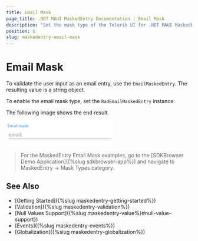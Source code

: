 ```yaml
---
title: Email Mask
page_title: .NET MAUI MaskedEntry Documentation | Email Mask
description: "Set the mask type of the Telerik UI for .NET MAUI MaskedEntry to validate the expected user input format such as email."
position: 6
slug: maskedentry-email-mask
---
```



# Email Mask

To validate the user input as an email entry, use the `EmailMaskedEntry`. The resulting value is a string object.

To enable the email mask type, set the `RadEmailMaskedEntry` instance:

<snippet id='emailmaskedentry-xaml' />

The following image shows the end result.

![RadEmailMaskedEntry](../images/maskedentry_email.png)

> For the MaskedEntry Email Mask examples, go to the [SDKBrowser Demo Application]({%slug sdkbrowser-app%}) and navigate to MaskedEntry -> Mask Types category.

## See Also

- [Getting Started]({%slug maskedentry-getting-started%})
- [Validation]({%slug maskedentry-validation%})
- [Null Values Support]({%slug maskedentry-value%}#null-value-support})
- [Events]({%slug maskedentry-events%})
- [Globalization]({%slug maskedentry-globalization%})
